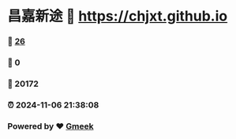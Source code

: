 # 昌嘉新途 :link: https://chjxt.github.io 
### :page_facing_up: [26](https://chjxt.github.io/tag.html) 
### :speech_balloon: 0 
### :hibiscus: 20172 
### :alarm_clock: 2024-11-06 21:38:08 
### Powered by :heart: [Gmeek](https://github.com/Meekdai/Gmeek)
